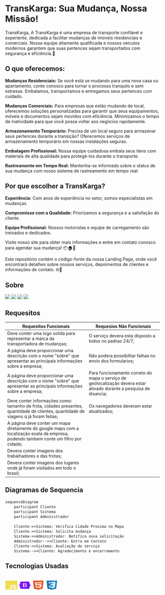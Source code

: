 # TransKarga: Sua Mudança, Nossa Missão!
TransKarga, A TransKarga é uma empresa de transporte confiável e experiente, dedicada a facilitar mudanças de imóveis residenciais e comerciais. Nossa equipe altamente qualificada e nossos veículos modernos garantem que suas pertences sejam transportados com segurança e eficiência.🚛
## O que oferecemos:
**Mudanças Residenciais:** Se você está se mudando para uma nova casa ou apartamento, conte conosco para tornar o processo tranquilo e sem estresse. Embalamos, transportamos e entregamos seus pertences com cuidado.

**Mudanças Comerciais:** Para empresas que estão mudando de local, oferecemos soluções personalizadas para garantir que seus equipamentos, móveis e documentos sejam movidos com eficiência. Minimizamos o tempo de inatividade para que você possa voltar aos negócios rapidamente.

**Armazenamento Temporário:** Precisa de um local seguro para armazenar seus pertences durante a transição? Oferecemos serviços de armazenamento temporário em nossas instalações seguras.

**Embalagem Profissional:** Nossa equipe cuidadosa embala seus itens com materiais de alta qualidade para protegê-los durante o transporte.

**Rastreamento em Tempo Real:** Mantenha-se informado sobre o status de sua mudança com nosso sistema de rastreamento em tempo real.
## Por que escolher a TransKarga?
**Experiência:** Com anos de experiência no setor, somos especialistas em mudanças.

**Compromisso com a Qualidade:** Priorizamos a segurança e a satisfação do cliente.

**Equipe Profissional:** Nossos motoristas e equipe de carregamento são treinados e dedicados.

Visite nosso site para obter mais informações e entre em contato conosco para agendar sua mudança! 📦🏠🏢

Este repositório contém o código-fonte da nossa Landing Page, onde você encontrará detalhes sobre nossos serviços, depoimentos de clientes e informações de contato. 🌐💼

## Sobre
<a href="https://instagram.com/saviovitoralves" target="_blank"><img src="https://img.shields.io/badge/-Instagram-%23E4405F?style=for-the-badge&logo=instagram&logoColor=white" target="_blank"></a>
<a href = "saviovitor2@gmail.com"><img src="https://img.shields.io/badge/-Gmail-%23333?style=for-the-badge&logo=gmail&logoColor=white" target="_blank"></a>
<a href = "(63)991080174"><img src="https://img.shields.io/badge/WhatsApp-25D366?style=for-the-badge&logo=whatsapp&logoColor=white" target="_blank"></a>
<a href = "https://www.linkedin.com/in/saviovitoralves/"><img src="https://img.shields.io/badge/LinkedIn-0077B5?style=for-the-badge&logo=linkedin&logoColor=white" target="_blank"></a>

## Requesitos

| Requesitos Funcionais           | Requesios Não Funcionais        |
|---------------------------------|---------------------------------|
| Deve conter uma logo solida para representar a marca da transportadora de mudanças; | O serviço devera esta disposto a todos no padrao 24/7;|
| A página deve proporcionar uma descrição com o nome "sobre" que apresentar as principais informações sobre a empresa; | Não podera possibilitar falhas no envio dos formularios;| 
| A página deve proporcionar uma descrição com o nome "sobre" que apresentar as principais informações sobre a empresa;| Para funcionamento correto do mapa o serviço de geolocalização devera estar ativado durante a pesquisa de disancia;| 
| Deve conter informações como: tamanho de frota, cidades presentes, quantidade de clientes, quantidade de viagens q já foram feitas; | Os navegadores deveram estar atualizados; | 
| A página deve conter um mapa diretamente do google maps com a localização exata da empresa, podendo tambem conte um filtro por cidade; || 
| Devera conter imagens dos trabalhadores e das frotas; | | 
| Devera conter imagens dos lugares onde já foram visitados em todo o brasil; | | 








 

## Diagramas de Sequencia
```mermaid
sequenceDiagram
    participant Cliente
    participant Sistema
    participant Administrador

    Cliente->>Sistema: Verifica Cidade Proxima no Mapa
    Cliente->>Sistema: Solicita mudança
    Sistema->>Administrador: Notifica nova solicitação
    Administrador-->>Cliente: Entra em Contato
    Cliente->>Sistema: Avaliação do serviço
    Sistema-->>Cliente: Agradecimento e encerramento
```
## Tecnologias Usadas
<div style="display: inline_block"><br>
  <img align="center" alt="Rafa-Js" height="30" width="40" src="https://raw.githubusercontent.com/devicons/devicon/master/icons/javascript/javascript-plain.svg">
  <img align="center" alt="Rafa-CSS" height="30" width="40" src="https://raw.githubusercontent.com/devicons/devicon/master/icons/bootstrap/bootstrap-original.svg">
  <img align="center" alt="Rafa-HTML" height="30" width="40" src="https://raw.githubusercontent.com/devicons/devicon/master/icons/html5/html5-original.svg">
  <img align="center" alt="Rafa-CSS" height="30" width="40" src="https://raw.githubusercontent.com/devicons/devicon/master/icons/css3/css3-original.svg">
</div>
